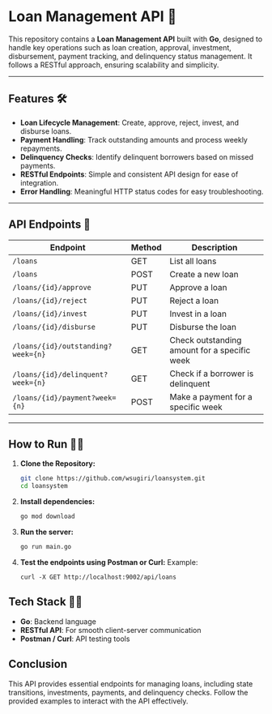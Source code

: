 # Loan Management API 🚀

This repository contains a **Loan Management API** built with **Go**, designed to handle key operations such as loan creation, approval, investment, disbursement, payment tracking, and delinquency status management. It follows a RESTful approach, ensuring scalability and simplicity.

---

## Features 🛠️

- **Loan Lifecycle Management**: Create, approve, reject, invest, and disburse loans.  
- **Payment Handling**: Track outstanding amounts and process weekly repayments.  
- **Delinquency Checks**: Identify delinquent borrowers based on missed payments.  
- **RESTful Endpoints**: Simple and consistent API design for ease of integration.  
- **Error Handling**: Meaningful HTTP status codes for easy troubleshooting.

---

## API Endpoints 📡

| Endpoint                               | Method | Description                                      |
|----------------------------------------|--------|--------------------------------------------------|
| `/loans`                               | GET    | List all loans                                   |
| `/loans`                               | POST   | Create a new loan                                |
| `/loans/{id}/approve`                  | PUT    | Approve a loan                                   |
| `/loans/{id}/reject`                   | PUT    | Reject a loan                                    |
| `/loans/{id}/invest`                   | PUT    | Invest in a loan                                 |
| `/loans/{id}/disburse`                 | PUT    | Disburse the loan                                |
| `/loans/{id}/outstanding?week={n}`     | GET    | Check outstanding amount for a specific week     |
| `/loans/{id}/delinquent?week={n}`      | GET    | Check if a borrower is delinquent                |
| `/loans/{id}/payment?week={n}`         | POST   | Make a payment for a specific week               |

---

## How to Run 🏃‍♂️

1. **Clone the Repository:**
   ```bash
   git clone https://github.com/wsugiri/loansystem.git
   cd loansystem

2. **Install dependencies:**
   ```bash
   go mod download
   ```

3. **Run the server:**
   ```bash
   go run main.go
   ```

4. **Test the endpoints using Postman or Curl:**
   Example:
   ```
   curl -X GET http://localhost:9002/api/loans
   ```

## Tech Stack 🧑‍💻
  - **Go**: Backend language
  - **RESTful API**: For smooth client-server communication
  - **Postman / Curl**: API testing tools   

## Conclusion
This API provides essential endpoints for managing loans, including state transitions, investments, payments, and delinquency checks. Follow the provided examples to interact with the API effectively.
